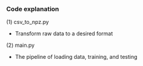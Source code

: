 
### Code explanation

(1) csv_to_npz.py
- Transform raw data to a desired format

(2) main.py

- The pipeline of loading data, training, and testing
